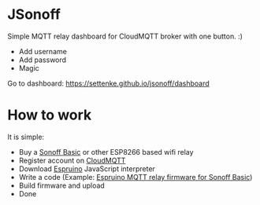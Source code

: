 # JSonoff

Simple MQTT relay dashboard for CloudMQTT broker with one button. :)

  - Add username
  - Add password
  - Magic

 Go to dashboard: https://settenke.github.io/jsonoff/dashboard

# How to work

It is simple:
  - Buy a [Sonoff Basic](https://www.banggood.com/DIY-Wi-Fi-Wireless-Switch-For-Smart-Home-With-ABS-Shell-p-1019971.html?p=B801051570862201505F&cur_warehouse=CN) or other ESP8266 based wifi relay
  - Register account on [CloudMQTT](https://www.cloudmqtt.com/)
  - Download [Espruino](http://www.espruino.com/) JavaScript interpreter
  - Write a code (Example: [Espruino MQTT relay firmware for Sonoff Basic](https://gist.github.com/settenke/f64bf077b18886c3a910026f7deaec67))
  - Build firmware and upload
  - Done


